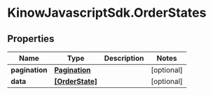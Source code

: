 # KinowJavascriptSdk.OrderStates

## Properties
Name | Type | Description | Notes
------------ | ------------- | ------------- | -------------
**pagination** | [**Pagination**](Pagination.md) |  | [optional] 
**data** | [**[OrderState]**](OrderState.md) |  | [optional] 



